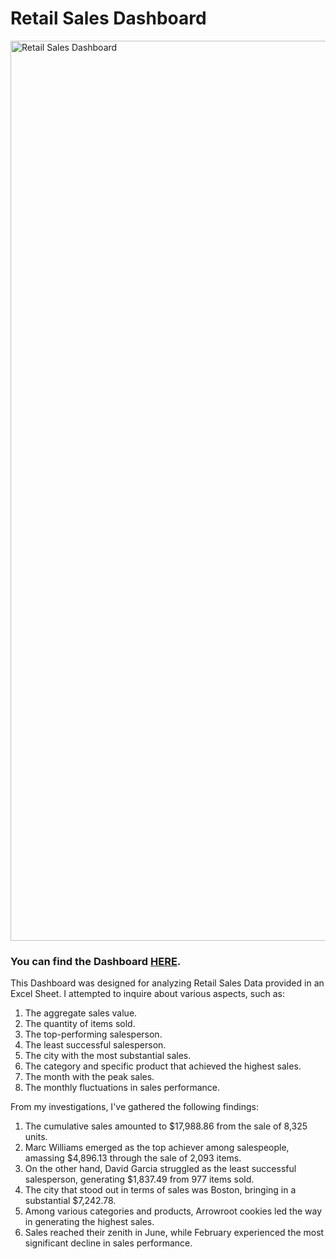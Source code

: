 # Retail Sales Dashboard
<img width="1440" alt="Retail Sales Dashboard" src="https://github.com/Vaiebhav/Data-Visualisation/assets/97014420/31748047-1117-4e34-85b8-a83dcd7c4f38">



### **You can find the Dashboard [HERE](https://public.tableau.com/app/profile/vaiebhav.chettri/viz/RetailSales_16930599137140/RetailSalesDataDashboard).**

This Dashboard was designed for analyzing Retail Sales Data provided in an Excel Sheet. I attempted to inquire about various aspects, such as:

1. The aggregate sales value.
2. The quantity of items sold.
3. The top-performing salesperson.
4. The least successful salesperson.
5. The city with the most substantial sales.
6. The category and specific product that achieved the highest sales.
7. The month with the peak sales.
8. The monthly fluctuations in sales performance.


From my investigations, I've gathered the following findings:

1. The cumulative sales amounted to $17,988.86 from the sale of 8,325 units.
2. Marc Williams emerged as the top achiever among salespeople, amassing $4,896.13 through the sale of 2,093 items.
3. On the other hand, David Garcia struggled as the least successful salesperson, generating $1,837.49 from 977 items sold.
4. The city that stood out in terms of sales was Boston, bringing in a substantial $7,242.78.
5. Among various categories and products, Arrowroot cookies led the way in generating the highest sales.
6. Sales reached their zenith in June, while February experienced the most significant decline in sales performance.
